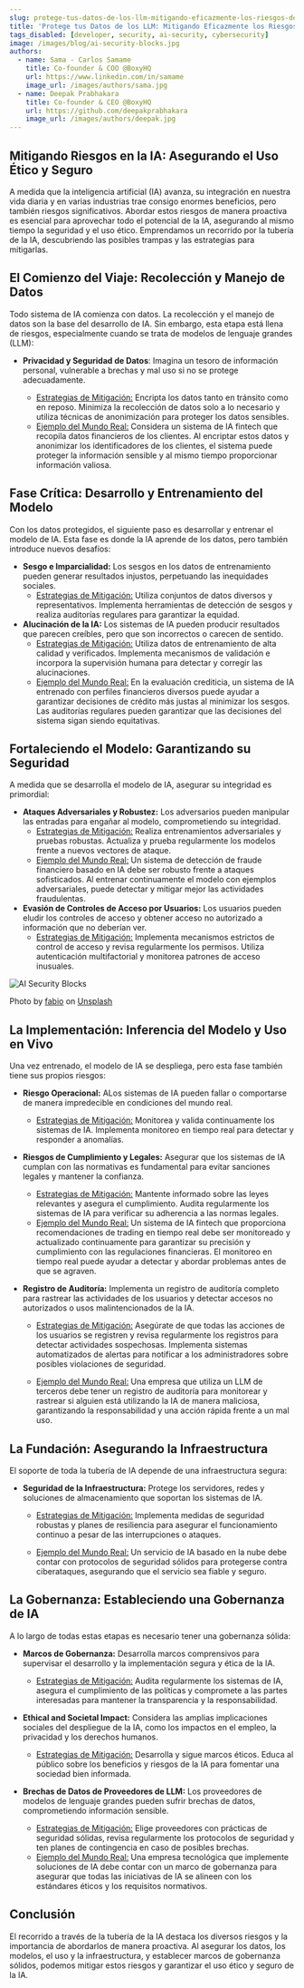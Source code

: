 ```yaml
---
slug: protege-tus-datos-de-los-llm-mitigando-eficazmente-los-riesgos-de-la-IA
title: 'Protege tus Datos de los LLM: Mitigando Eficazmente los Riesgos de la IA'
tags_disabled: [developer, security, ai-security, cybersecurity]
image: /images/blog/ai-security-blocks.jpg
authors:
  - name: Sama - Carlos Samame
    title: Co-founder & COO @BoxyHQ
    url: https://www.linkedin.com/in/samame
    image_url: /images/authors/sama.jpg
  - name: Deepak Prabhakara
    title: Co-founder & CEO @BoxyHQ
    url: https://github.com/deepakprabhakara
    image_url: /images/authors/deepak.jpg
---
```


## Mitigando Riesgos en la IA: Asegurando el Uso Ético y Seguro

A medida que la inteligencia artificial (IA) avanza, su integración en nuestra vida diaria y en varias industrias trae consigo enormes beneficios, pero también riesgos significativos. Abordar estos riesgos de manera proactiva es esencial para aprovechar todo el potencial de la IA, asegurando al mismo tiempo la seguridad y el uso ético. Emprendamos un recorrido por la tubería de la IA, descubriendo las posibles trampas y las estrategias para mitigarlas.

## El Comienzo del Viaje: Recolección y Manejo de Datos

Todo sistema de IA comienza con datos. La recolección y el manejo de datos son la base del desarrollo de IA. Sin embargo, esta etapa está llena de riesgos, especialmente cuando se trata de modelos de lenguaje grandes (LLM):

- **Privacidad y Seguridad de Datos**: Imagina un tesoro de información personal, vulnerable a brechas y mal uso si no se protege adecuadamente.

  - <ins>Estrategias de Mitigación:</ins> Encripta los datos tanto en tránsito como en reposo. Minimiza la recolección de datos solo a lo necesario y utiliza técnicas de anonimización para proteger los datos sensibles.
  - <ins>Ejemplo del Mundo Real:</ins> Considera un sistema de IA fintech que recopila datos financieros de los clientes. Al encriptar estos datos y anonimizar los identificadores de los clientes, el sistema puede proteger la información sensible y al mismo tiempo proporcionar información valiosa.

## Fase Crítica: Desarrollo y Entrenamiento del Modelo

Con los datos protegidos, el siguiente paso es desarrollar y entrenar el modelo de IA. Esta fase es donde la IA aprende de los datos, pero también introduce nuevos desafíos:

- **Sesgo e Imparcialidad:** Los sesgos en los datos de entrenamiento pueden generar resultados injustos, perpetuando las inequidades sociales.
  - <ins>Estrategias de Mitigación:</ins> Utiliza conjuntos de datos diversos y representativos. Implementa herramientas de detección de sesgos y realiza auditorías regulares para garantizar la equidad.
- **Alucinación de la IA:** Los sistemas de IA pueden producir resultados que parecen creíbles, pero que son incorrectos o carecen de sentido.
  - <ins>Estrategias de Mitigación:</ins> Utiliza datos de entrenamiento de alta calidad y verificados. Implementa mecanismos de validación e incorpora la supervisión humana para detectar y corregir las alucinaciones.
  - <ins>Ejemplo del Mundo Real:</ins> En la evaluación crediticia, un sistema de IA entrenado con perfiles financieros diversos puede ayudar a garantizar decisiones de crédito más justas al minimizar los sesgos. Las auditorías regulares pueden garantizar que las decisiones del sistema sigan siendo equitativas.

## Fortaleciendo el Modelo: Garantizando su Seguridad

A medida que se desarrolla el modelo de IA, asegurar su integridad es primordial:

- **Ataques Adversariales y Robustez:** Los adversarios pueden manipular las entradas para engañar al modelo, comprometiendo su integridad.
  - <ins>Estrategias de Mitigación:</ins> Realiza entrenamientos adversariales y pruebas robustas. Actualiza y prueba regularmente los modelos frente a nuevos vectores de ataque.
  - <ins>Ejemplo del Mundo Real:</ins> Un sistema de detección de fraude financiero basado en IA debe ser robusto frente a ataques sofisticados. Al entrenar continuamente el modelo con ejemplos adversariales, puede detectar y mitigar mejor las actividades fraudulentas.
- **Evasión de Controles de Acceso por Usuarios:** Los usuarios pueden eludir los controles de acceso y obtener acceso no autorizado a información que no deberían ver.
  - <ins>Estrategias de Mitigación:</ins> Implementa mecanismos estrictos de control de acceso y revisa regularmente los permisos. Utiliza autenticación multifactorial y monitorea patrones de acceso inusuales.

![AI Security Blocks](/images/blog/ai-security-blocks.jpg)

<div style={{fontSize: "10px", marginTop: "-10px", paddingBottom: "20px"}}>Photo by <a href="https://unsplash.com/@fabioha?utm_content=creditCopyText&utm_medium=referral&utm_source=unsplash">fabio</a> on <a href="https://unsplash.com/photos/geometric-shape-digital-wallpaper-oyXis2kALVg?utm_content=creditCopyText&utm_medium=referral&utm_source=unsplash">Unsplash</a></div>

## La Implementación: Inferencia del Modelo y Uso en Vivo

Una vez entrenado, el modelo de IA se despliega, pero esta fase también tiene sus propios riesgos:

- **Riesgo Operacional:** ALos sistemas de IA pueden fallar o comportarse de manera impredecible en condiciones del mundo real.

  - <ins>Estrategias de Mitigación:</ins> Monitorea y valida continuamente los sistemas de IA. Implementa monitoreo en tiempo real para detectar y responder a anomalías.

- **Riesgos de Cumplimiento y Legales:** Asegurar que los sistemas de IA cumplan con las normativas es fundamental para evitar sanciones legales y mantener la confianza.

  - <ins>Estrategias de Mitigación:</ins> Mantente informado sobre las leyes relevantes y asegura el cumplimiento. Audita regularmente los sistemas de IA para verificar su adherencia a las normas legales.
  - <ins>Ejemplo del Mundo Real:</ins> Un sistema de IA fintech que proporciona recomendaciones de trading en tiempo real debe ser monitoreado y actualizado continuamente para garantizar su precisión y cumplimiento con las regulaciones financieras. El monitoreo en tiempo real puede ayudar a detectar y abordar problemas antes de que se agraven.

- **Registro de Auditoría:** Implementa un registro de auditoría completo para rastrear las actividades de los usuarios y detectar accesos no autorizados o usos malintencionados de la IA.

  - <ins>Estrategias de Mitigación:</ins> Asegúrate de que todas las acciones de los usuarios se registren y revisa regularmente los registros para detectar actividades sospechosas. Implementa sistemas automatizados de alertas para notificar a los administradores sobre posibles violaciones de seguridad.

  - <ins>Ejemplo del Mundo Real:</ins> Una empresa que utiliza un LLM de terceros debe tener un registro de auditoría para monitorear y rastrear si alguien está utilizando la IA de manera maliciosa, garantizando la responsabilidad y una acción rápida frente a un mal uso.

## La Fundación: Asegurando la Infraestructura

El soporte de toda la tubería de IA depende de una infraestructura segura:

- **Seguridad de la Infraestructura:** Protege los servidores, redes y soluciones de almacenamiento que soportan los sistemas de IA.

  - <ins>Estrategias de Mitigación:</ins> Implementa medidas de seguridad robustas y planes de resiliencia para asegurar el funcionamiento continuo a pesar de las interrupciones o ataques.

  - <ins>Ejemplo del Mundo Real:</ins> Un servicio de IA basado en la nube debe contar con protocolos de seguridad sólidos para protegerse contra ciberataques, asegurando que el servicio sea fiable y seguro.

## La Gobernanza: Estableciendo una Gobernanza de IA

A lo largo de todas estas etapas es necesario tener una gobernanza sólida:

- **Marcos de Gobernanza:** Desarrolla marcos comprensivos para supervisar el desarrollo y la implementación segura y ética de la IA.

  - <ins>Estrategias de Mitigación:</ins> Audita regularmente los sistemas de IA, asegura el cumplimiento de las políticas y compromete a las partes interesadas para mantener la transparencia y la responsabilidad.

- **Ethical and Societal Impact:** Considera las amplias implicaciones sociales del despliegue de la IA, como los impactos en el empleo, la privacidad y los derechos humanos.

  - <ins>Estrategias de Mitigación:</ins> Desarrolla y sigue marcos éticos. Educa al público sobre los beneficios y riesgos de la IA para fomentar una sociedad bien informada.

- **Brechas de Datos de Proveedores de LLM:** Los proveedores de modelos de lenguaje grandes pueden sufrir brechas de datos, comprometiendo información sensible.
  - <ins>Estrategias de Mitigación:</ins> Elige proveedores con prácticas de seguridad sólidas, revisa regularmente los protocolos de seguridad y ten planes de contingencia en caso de posibles brechas.
  - <ins>Ejemplo del Mundo Real:</ins> Una empresa tecnológica que implemente soluciones de IA debe contar con un marco de gobernanza para asegurar que todas las iniciativas de IA se alineen con los estándares éticos y los requisitos normativos.

## Conclusión

El recorrido a través de la tubería de la IA destaca los diversos riesgos y la importancia de abordarlos de manera proactiva. Al asegurar los datos, los modelos, el uso y la infraestructura, y establecer marcos de gobernanza sólidos, podemos mitigar estos riesgos y garantizar el uso ético y seguro de la IA.
